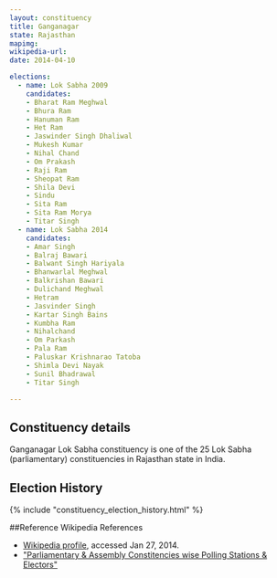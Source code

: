```yaml
---
layout: constituency
title: Ganganagar
state: Rajasthan
mapimg: 
wikipedia-url: 
date: 2014-04-10

elections: 
  - name: Lok Sabha 2009
    candidates: 
    - Bharat Ram Meghwal 
    - Bhura Ram 
    - Hanuman Ram 
    - Het Ram 
    - Jaswinder Singh Dhaliwal 
    - Mukesh Kumar 
    - Nihal Chand 
    - Om Prakash 
    - Raji Ram 
    - Sheopat Ram 
    - Shila Devi 
    - Sindu 
    - Sita Ram 
    - Sita Ram Morya 
    - Titar Singh  
  - name: Lok Sabha 2014
    candidates: 
    - Amar Singh 
    - Balraj Bawari 
    - Balwant Singh Hariyala 
    - Bhanwarlal Meghwal 
    - Balkrishan Bawari 
    - Dulichand Meghwal 
    - Hetram 
    - Jasvinder Singh 
    - Kartar Singh Bains 
    - Kumbha Ram 
    - Nihalchand 
    - Om Parkash 
    - Pala Ram 
    - Paluskar Krishnarao Tatoba 
    - Shimla Devi Nayak 
    - Sunil Bhadrawal 
    - Titar Singh  

---
```


## Constituency details
Ganganagar Lok Sabha constituency is one of the 25 Lok Sabha (parliamentary) constituencies in Rajasthan state in India.




## Election History
{% include "constituency_election_history.html" %}

##Reference
Wikipedia References
- [Wikipedia profile]({{page.profile.wikipedia}}), accessed Jan 27, 2014.
- ["Parliamentary & Assembly Constitencies wise Polling Stations & Electors"][wiki1]

[wiki1]: http://ceorajasthan.nic.in/PC-ACWISE-ELECTORS.pdf
